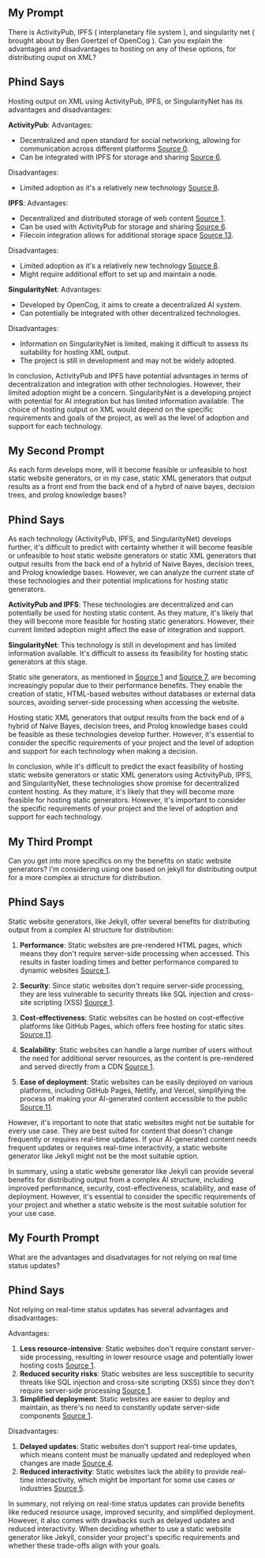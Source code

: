 ## My Prompt
There is ActivityPub, IPFS ( interplanetary file system ), and singularity net ( brought about by Ben Goertzel of OpenCog ). Can you explain the advantages and disadvantages to hosting on any of these options, for distributing ouput on XML?

## Phind Says
Hosting output on XML using ActivityPub, IPFS, or SingularityNet has its advantages and disadvantages:

**ActivityPub**:
Advantages:
- Decentralized and open standard for social networking, allowing for communication across different platforms [Source 0](https://www.theverge.com/2023/4/20/23689570/activitypub-protocol-standard-social-network).
- Can be integrated with IPFS for storage and sharing [Source 6](https://www.reddit.com/r/ipfs/comments/9pdafu/activitypub_integration_with_ipfs/).

Disadvantages:
- Limited adoption as it's a relatively new technology [Source 8](https://www.cyfs.com/knowledge/Disadvantages-and-Challenges-of-IPFS).

**IPFS**:
Advantages:
- Decentralized and distributed storage of web content [Source 1](https://www.freecodecamp.org/news/technical-guide-to-ipfs-decentralized-storage-of-web3/).
- Can be used with ActivityPub for storage and sharing [Source 6](https://www.reddit.com/r/ipfs/comments/9pdafu/activitypub_integration_with_ipfs/).
- Filecoin integration allows for additional storage space [Source 13](https://docs.ipfs.tech/concepts/usage-ideas-examples/).

Disadvantages:
- Limited adoption as it's a relatively new technology [Source 8](https://www.cyfs.com/knowledge/Disadvantages-and-Challenges-of-IPFS).
- Might require additional effort to set up and maintain a node.

**SingularityNet**:
Advantages:
- Developed by OpenCog, it aims to create a decentralized AI system.
- Can potentially be integrated with other decentralized technologies.

Disadvantages:
- Information on SingularityNet is limited, making it difficult to assess its suitability for hosting XML output.
- The project is still in development and may not be widely adopted.

In conclusion, ActivityPub and IPFS have potential advantages in terms of decentralization and integration with other technologies. However, their limited adoption might be a concern. SingularityNet is a developing project with potential for AI integration but has limited information available. The choice of hosting output on XML would depend on the specific requirements and goals of the project, as well as the level of adoption and support for each technology.


## My Second Prompt
As each form develops more, will it become feasible or unfeasible to host static website generators, or in my case, static XML generators that output results as a front end from the back end of a hybrd of naive bayes, decision trees, and prolog knowledge bases?

## Phind Says
As each technology (ActivityPub, IPFS, and SingularityNet) develops further, it's difficult to predict with certainty whether it will become feasible or unfeasible to host static website generators or static XML generators that output results from the back end of a hybrid of Naive Bayes, decision trees, and Prolog knowledge bases. However, we can analyze the current state of these technologies and their potential implications for hosting static generators.

**ActivityPub and IPFS**: These technologies are decentralized and can potentially be used for hosting static content. As they mature, it's likely that they will become more feasible for hosting static generators. However, their current limited adoption might affect the ease of integration and support.

**SingularityNet**: This technology is still in development and has limited information available. It's difficult to assess its feasibility for hosting static generators at this stage.

Static site generators, as mentioned in [Source 1](https://kinsta.com/blog/static-site-generator/) and [Source 7](https://agilitycms.com/resources/posts/static-site-generators/), are becoming increasingly popular due to their performance benefits. They enable the creation of static, HTML-based websites without databases or external data sources, avoiding server-side processing when accessing the website.

Hosting static XML generators that output results from the back end of a hybrid of Naive Bayes, decision trees, and Prolog knowledge bases could be feasible as these technologies develop further. However, it's essential to consider the specific requirements of your project and the level of adoption and support for each technology when making a decision.

In conclusion, while it's difficult to predict the exact feasibility of hosting static website generators or static XML generators using ActivityPub, IPFS, and SingularityNet, these technologies show promise for decentralized content hosting. As they mature, it's likely that they will become more feasible for hosting static generators. However, it's important to consider the specific requirements of your project and the level of adoption and support for each technology.


## My Third Prompt
Can you get into more specifics on my the benefits on static website generators? I'm considering using one based on jekyll for distributing output for a more complex ai structure for distribution.

## Phind Says
Static website generators, like Jekyll, offer several benefits for distributing output from a complex AI structure for distribution:

1. **Performance**: Static websites are pre-rendered HTML pages, which means they don't require server-side processing when accessed. This results in faster loading times and better performance compared to dynamic websites [Source 1](https://kinsta.com/blog/static-site-generator/).

2. **Security**: Since static websites don't require server-side processing, they are less vulnerable to security threats like SQL injection and cross-site scripting (XSS) [Source 1](https://kinsta.com/blog/static-site-generator/).

3. **Cost-effectiveness**: Static websites can be hosted on cost-effective platforms like GitHub Pages, which offers free hosting for static sites [Source 11](http://pi19404.github.io/pyVision/2014/10/03/Jekyll/).

4. **Scalability**: Static websites can handle a large number of users without the need for additional server resources, as the content is pre-rendered and served directly from a CDN [Source 1](https://kinsta.com/blog/static-site-generator/).

5. **Ease of deployment**: Static websites can be easily deployed on various platforms, including GitHub Pages, Netlify, and Vercel, simplifying the process of making your AI-generated content accessible to the public [Source 11](http://pi19404.github.io/pyVision/2014/10/03/Jekyll/).

However, it's important to note that static websites might not be suitable for every use case. They are best suited for content that doesn't change frequently or requires real-time updates. If your AI-generated content needs frequent updates or requires real-time interactivity, a static website generator like Jekyll might not be the most suitable option.

In summary, using a static website generator like Jekyll can provide several benefits for distributing output from a complex AI structure, including improved performance, security, cost-effectiveness, scalability, and ease of deployment. However, it's essential to consider the specific requirements of your project and whether a static website is the most suitable solution for your use case.


## My Fourth Prompt
What are the advantages and disadvatages for not relying on real time status updates?

## Phind Says
Not relying on real-time status updates has several advantages and disadvantages:

Advantages:
1. **Less resource-intensive**: Static websites don't require constant server-side processing, resulting in lower resource usage and potentially lower hosting costs [Source 1](https://kinsta.com/blog/static-site-generator/).
2. **Reduced security risks**: Static websites are less susceptible to security threats like SQL injection and cross-site scripting (XSS) since they don't require server-side processing [Source 1](https://kinsta.com/blog/static-site-generator/).
3. **Simplified deployment**: Static websites are easier to deploy and maintain, as there's no need to constantly update server-side components [Source 1](https://kinsta.com/blog/static-site-generator/).

Disadvantages:
1. **Delayed updates**: Static websites don't support real-time updates, which means content must be manually updated and redeployed when changes are made [Source 4](https://www.sentinelone.com/blog/real-time-processing/).
2. **Reduced interactivity**: Static websites lack the ability to provide real-time interactivity, which might be important for some use cases or industries [Source 5](https://www.smartdatacollective.com/deciphering-pros-cons-of-real-time-data-streaming/).

In summary, not relying on real-time status updates can provide benefits like reduced resource usage, improved security, and simplified deployment. However, it also comes with drawbacks such as delayed updates and reduced interactivity. When deciding whether to use a static website generator like Jekyll, consider your project's specific requirements and whether these trade-offs align with your goals. 
